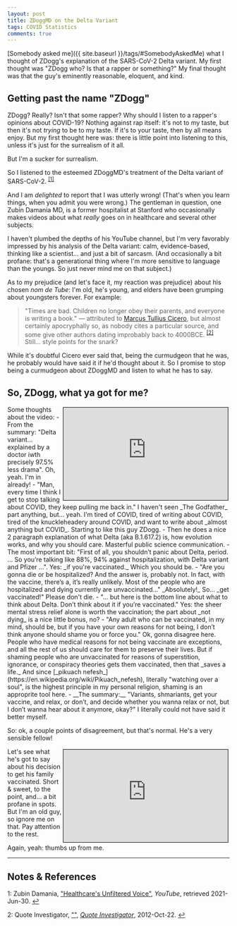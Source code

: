 ```yaml
---
layout: post
title: ZDoggMD on the Delta Variant
tags: COVID Statistics
comments: true
---
```


[Somebody asked me]({{ site.baseurl }}/tags/#SomebodyAskedMe) what I thought of ZDogg's
explanation of the SARS-CoV-2 Delta variant.  My first thought was "ZDogg who?  Is that a
rapper or something?"  My final thought was that the guy's eminently reasonable, eloquent,
and kind.  


## Getting past the name "ZDogg"  

ZDogg?  Really?  Isn't that some rapper?  Why should I listen to a rapper's opinions about
COVID-19?  Nothing against rap itself: it's not to my taste, but then it's not _trying_ to
be to my taste.  If it's to your taste, then by all means enjoy.  But my first thought
here was: there is little point into listening to this, unless it's just for the surrealism
of it all.  

But I'm a sucker for surrealism.  

So I listened to the esteemed ZDoggMD's treatment of the Delta variant of 
SARS-CoV-2. <sup id="fn1a">[[1]](#fn1)</sup>  

And I am _delighted_ to report that I was utterly wrong!  (That's when you learn things,
when you admit you were wrong.)  The gentleman in question, one Zubin Damania MD, is a
former hospitalist at Stanford who occasionally makes videos about what _really_ goes on
in healthcare and several other subjects.  

I haven't plumbed the depths of his YouTube channel, but I'm very favorably impressed by
his analysis of the Delta variant: calm, evidence-based, thinking like a scientist&hellip;
and just a bit of sarcasm.  (And occasionally a bit profane: that's a generational thing
where I'm more sensitive to language than the youngs.  So just never mind me on that subject.)

As to my prejudice (and let's face it, my reaction was prejudice) about his chosen 
_nom de Tube_: I'm old, he's young, and elders have been grumping about youngsters
forever.  For example:  

> "Times are bad. Children no longer obey their parents, and everyone is writing a book."
> &mdash; attributed to [Marcus Tullius Cicero](https://en.wikipedia.org/wiki/Cicero), but
> almost certainly apocryphally so, as nobody cites a particular source, and some give
> other authors dating improbably back to 4000BCE. <sup id="fn2a">[[2]](#fn2)</sup>
> Still&hellip; style points for the snark?  

While it's doubtful Cicero ever said that, being the curmudgeon that he was, he probably
would have said it if he'd thought about it.  So I promise to stop being a curmudgeon
about ZDoggMD and listen to what he has to say.  


## So, ZDogg, what ya got for me?  

<iframe width="373" height="210" src="https://www.youtube.com/embed/l2mgKP8SDFI" allow="accelerometer; encrypted-media; gyroscope; picture-in-picture" allowfullscreen style="float: right; margin: 3px 3px 3px 3px; border: 1px solid #000000;"></iframe>
Some thoughts about the video:  
- From the summary: "Delta variant&hellip; explained by a doctor iwth precisely 97.5% less
  drama".  Oh, yeah.  I'm in already!  
- "Man, every time I think I get to stop talking about COVID, they keep pulling me back
  in."  I haven't seen _The Godfather_ part anything, but&hellip; yeah.  I'm tired of
  COVID, tired of writing about COVID, tired of the knuckleheadery around COVID, and want
  to write about _almost anything but COVID_.  Starting to like this guy ZDogg.  
- Then he does a nice 2 paragraph explanation of what Delta (aka B.1.617.2) is, how
  evolution works, and why you should care.  Masterful public science communication.  
- The most important bit: "First of all, you shouldn’t panic about Delta, period. &hellip;
  So you’re talking like 88%, 94% against hospitalization, with Delta variant and Pfizer
  &hellip;".  Yes: _if you're vaccinated._  Which you should be.  
- "Are you gonna die or be hospitalized? And the answer is, probably not. In fact, with
  the vaccine, there’s a, it’s really unlikely. Most of the people who are hospitalized
  and dying currently are unvaccinated&hellip;" _Absolutely!_  So&hellip; _get
  vaccinated!"  Please don't die.  
- "&hellip; but here is the bottom line about what to think about Delta. Don’t think about
  it if you’re vaccinated."  Yes: the sheer mental stress relief alone is worth the
  vaccination; the part about _not dying_ is a nice little bonus, no?  
- "Any adult who can be vaccinated, in my mind, should be, but if you have your own
  reasons for not being, I don’t think anyone should shame you or force you."  Ok, gonna
  disagree here.  People who have medical reasons for not being vaccinate are exceptions,
  and all the rest of us should care for them to preserve their lives.  But if shaming
  people who are unvaccinated for reasons of superstition, ignorance, or conspiracy
  theories  gets them vaccinated, then that _saves a life._  And since 
  [_pikuach nefesh_](https://en.wikipedia.org/wiki/Pikuach_nefesh), literally "watching
  over a soul", is the highest principle in my personal religion, shaming is an approprite
  tool here.  
- __The summary:__ "Variants, shmariants, get your vaccine, and relax, or don’t, and
  decide whether you wanna relax or not, but I don’t wanna hear about it anymore, okay?"
  I literally could not have said it better myself.  
  
So: ok, a couple points of disagreement, but that's normal.  He's a very sensible fellow!  

<iframe width="373" height="210" src="https://www.youtube.com/embed/QqEyP373BcU" allow="accelerometer; encrypted-media; gyroscope; picture-in-picture" allowfullscreen  style="float: right; margin: 3px 3px 3px 3px; border: 1px solid #000000;"></iframe>
Let's see what he's got to say about his decision to get his family vaccinated.  Short
&amp; sweet, to the point, and&hellip; a bit profane in spots.  But I'm an old guy, so
ignore me on that.  Pay attention to the rest.  

Again, yeah: thumbs up from me.  

---

## Notes &amp; References  

<!--
<sup id="fn1a">[[1]](#fn1)</sup>
<a id="fn1">1</a>: [↩](#fn1a)  
-->

<a id="fn1">1</a>: Zubin Damania, ["Healthcare's Unfiltered Voice"](https://www.youtube.com/c/ZDoggMD), _YouTube_, retrieved 2021-Jun-30. [↩](#fn1a)  

<a id="fn2">2</a>: Quote Investigator, [""](https://quoteinvestigator.com/2012/10/22/world-end/), [_Quote Investigator_](https://quoteinvestigator.com/), 2012-Oct-22. [↩](#fn2a)  

